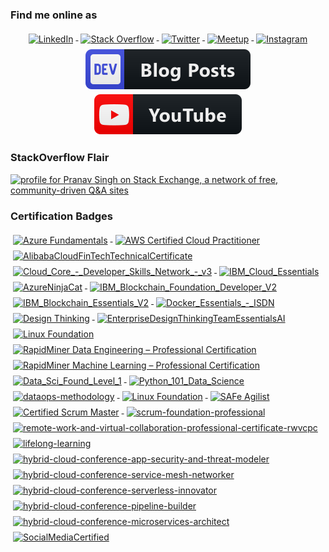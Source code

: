 ### Find me online as 

<p align="center">
  <a href="https://www.linkedin.com/in/simplyinvincible/">
    <img
      src="https://raw.githubusercontent.com/pranavq212/pranavq212/master/resources/linkedin.svg"
      alt="LinkedIn"
      style="vertical-align: top; margin: 4px;"
    />
  </a>
  <a href="https://stackoverflow.com/users/704008/pranav-singh?tab=profile">
    <img
      src="https://raw.githubusercontent.com/pranavq212/pranavq212/master/resources/stackoverflow.svg"
      alt="Stack Overflow"
      style="vertical-align: top; margin: 4px;"
    />
  </a>
  <a href="https://twitter.com/pranav_withyou">
    <img
      src="https://raw.githubusercontent.com/pranavq212/pranavq212/master/resources/twitter.svg"
      alt="Twitter"
      style="vertical-align: top; margin: 4px;"
    />
  </a>
  <a href="https://www.meetup.com/members/81097952/">
    <img
      src="https://raw.githubusercontent.com/pranavq212/pranavq212/master/resources/meetup.svg"
      alt="Meetup"
      style="vertical-align: top; margin: 4px;"
    />
  </a>
  <a href="https://www.instagram.com/pranavsinghfcb/">
    <img
      src="https://raw.githubusercontent.com/pranavq212/pranavq212/master/resources/instagram.svg"
      alt="Instagram"
      style="vertical-align: top; margin: 4px;"
    />
  </a>
  <a href="https://dev.to/simplyinvincible">
    <img
      src="https://raw.githubusercontent.com/MikeCodesDotNET/ColoredBadges/master/svg/blogs/devto.svg"
      alt="Instagram"
      style="vertical-align: top; margin: 4px;"
    />
  </a>
  <a href="https://www.youtube.com/c/PRANAVSINGHGPLUS/playlists">
    <img
      src="https://raw.githubusercontent.com/MikeCodesDotNET/ColoredBadges/master/svg/streaming/youtube.svg"
      alt="Youtube"
      style="vertical-align: top; margin: 4px;"
    />
  </a>
</p>

### StackOverflow Flair
<a href="https://stackexchange.com/users/361416/pranav-singh"><img src="https://stackexchange.com/users/flair/361416.png" width="208" height="58" alt="profile for Pranav Singh on Stack Exchange, a network of free, community-driven Q&amp;A sites" title="profile for Pranav Singh on Stack Exchange, a network of free, community-driven Q&amp;A sites" /></a>

### Certification Badges
 
  <a href="https://www.youracclaim.com/badges/2bb9eb9a-d402-4ac4-a9a5-570d453e0e7c" style="width: 50%;">
    <img
      src="https://raw.githubusercontent.com/pranavq212/pranavq212/master/resources/AZ900.png"
      alt="Azure Fundamentals"
      style="vertical-align: top; margin: 4px; width: 15% !important"
    />
  </a>
  <a href="https://www.youracclaim.com/badges/ee968179-3887-4062-a1b0-0e7f7fa628ba">
    <img src="https://raw.githubusercontent.com/pranavq212/pranavq212/master/resources/AWS-CloudPractitioner.png"
      alt="AWS Certified Cloud Practitioner"
      style="vertical-align: top; margin: 4px; width: 15% !important"
    />
  </a>
  <a href="https://edu.alibabacloud.com/certification/fintech_special_edition" style="width: 50% !important">
    <img
      src="https://raw.githubusercontent.com/pranavq212/pranavq212/master/resources/AlibabaCloudFinTechTechnicalCertificate.png"
      alt="AlibabaCloudFinTechTechnicalCertificate"
      style="vertical-align: top; margin: 4px; width: 15% !important"
    />
  </a>
  <a href="https://www.youracclaim.com/badges/a64ec01f-d18d-4758-b30d-b1cc63b80406" style="width: 50% !important">
    <img
      src="https://raw.githubusercontent.com/pranavq212/pranavq212/master/resources/Cloud_Core_-_Developer_Skills_Network_-_v3.png"
      alt="Cloud_Core_-_Developer_Skills_Network_-_v3"
      style="vertical-align: top; margin: 4px; width: 15% !important"
    />
  </a>
  <a href="https://www.youracclaim.com/badges/e89dba5e-41b4-478e-a1f9-8fe6eb29be36" style="width: 50% !important">
    <img
      src="https://raw.githubusercontent.com/pranavq212/pranavq212/master/resources/IBM_Cloud_Essentials.png"
      alt="IBM_Cloud_Essentials"
      style="vertical-align: top; margin: 4px; width: 15% !important"
    />
  </a>    
   <a href="https://www.credential.net/fbd47604-1f7e-4721-af29-ccd51983ddb1#gs.sn8f49" style="width: 50% !important">
    <img
      src="https://raw.githubusercontent.com/pranavq212/pranavq212/master/resources/AzureNinjaCatAI.png"
      alt="AzureNinjaCat"
      style="vertical-align: top; margin: 4px; width: 15% !important"
    />
  </a> 
  <a href="https://www.youracclaim.com/badges/57b439e7-257c-4bb9-a972-ceee29066b31">
    <img
      src="https://raw.githubusercontent.com/pranavq212/pranavq212/master/resources/IBM_Blockchain_Foundation_Developer_V2.png"
      alt="IBM_Blockchain_Foundation_Developer_V2"
      style="vertical-align: top; margin: 4px; width: 15% !important"
    />
  </a>
  <a href="https://www.youracclaim.com/badges/c6cd487a-7dad-4d09-8f6c-10ccb3827c59" style="width: 50% !important">
    <img
      src="https://raw.githubusercontent.com/pranavq212/pranavq212/master/resources/IBM-Blockchain-Essentials-V2.png"
      alt="IBM_Blockchain_Essentials_V2"
      style="vertical-align: top; margin: 4px; width: 15% !important"
    />
  </a>
  <a href="https://www.youracclaim.com/badges/1c92a6fa-8f05-4bf4-a715-c8663beda56b">
    <img
      src="https://raw.githubusercontent.com/pranavq212/pranavq212/master/resources/Docker_Essentials_-_ISDN.png"
      alt="Docker_Essentials_-_ISDN"
      style="vertical-align: top; margin: 4px; width: 15% !important"
    />
  </a>  
   <a href="https://www.youracclaim.com/earner/earned/badge/d70a8f09-1070-401f-acb4-4d3e934c8811">
    <img
      src="https://raw.githubusercontent.com/pranavq212/pranavq212/master/resources/Badges_v8-07+Practitioner.png"
      alt="Design Thinking"
      style="vertical-align: top; margin: 4px; width: 15% !important"
    />
  </a>  
  <a href="https://www.youracclaim.com/badges/46d8f777-ac96-457b-9557-01ad52b4cb35">
    <img
      src="https://raw.githubusercontent.com/pranavq212/pranavq212/master/resources/EnterpriseDesignThinkingTeamEssentialsAI.png"
      alt="EnterpriseDesignThinkingTeamEssentialsAI"
      style="vertical-align: top; margin: 4px; width: 15% !important"
    />
  </a>
  <a href="https://www.youracclaim.com/badges/f77f2fd7-980d-4256-9ec2-10747a9f19cd" style="width: 50% !important">
    <img
      src="https://raw.githubusercontent.com/pranavq212/pranavq212/master/resources/LinuxFoundation.png"
      alt="Linux Foundation"
      style="vertical-align: top; margin: 4px; width: 15% !important"
    />
  </a>
  <a href="https://badgr.com/public/assertions/T2iiG8CORye62Zc2A_emqQ?identity__email=pranav_withyou@hotmail.com">
    <img src="https://raw.githubusercontent.com/pranavq212/pranavq212/master/resources/RapidMinerDataEngineering–Professional.svg"
      alt="RapidMiner Data Engineering – Professional Certification"
      style="vertical-align: top; margin: 4px; width: 15% !important"
    />
  </a>
  <a href="https://badgr.com/public/assertions/7NzkboA3QLqWPbsRe5LKbQ?identity__email=pranav_withyou@hotmail.com">
    <img src="https://raw.githubusercontent.com/pranavq212/pranavq212/master/resources/RapidMinerMachineLearningProfessionalCertification.svg"
      alt="RapidMiner Machine Learning – Professional Certification"
      style="vertical-align: top; margin: 4px; width: 15% !important"
    />
  </a>
  <a href="https://www.youracclaim.com/badges/ee56435d-7c1d-45d6-ab19-cfc1a3f0de6a" style="width: 50% !important">
    <img
      src="https://raw.githubusercontent.com/pranavq212/pranavq212/master/resources/Data_Sci_Found_Level_1_-_CC_-_2019.png"
      alt="Data_Sci_Found_Level_1"
      style="vertical-align: top; margin: 4px; width: 15% !important"
    />
  </a>  
  <a href="https://www.youracclaim.com/badges/e4807921-12ec-4ae3-89c7-eb175c169130" style="width: 50% !important">
    <img
      src="https://raw.githubusercontent.com/pranavq212/pranavq212/master/resources/Python_101_Data_Science.png"
      alt="Python_101_Data_Science"
      style="vertical-align: top; margin: 4px; width: 15% !important"
    />
  </a>  
  <a href="https://www.youracclaim.com/badges/d01bdfe5-dd0d-455f-9db3-c8fb0906adc6" style="width: 50% !important">
    <img
      src="https://raw.githubusercontent.com/pranavq212/pranavq212/master/resources/dataops-methodology.png"
      alt="dataops-methodology"
      style="vertical-align: top; margin: 4px; width: 15% !important"
    />
  </a>
  </a>    
  <a href="https://www.youracclaim.com/badges/357866d8-8bbc-409e-a261-f72e483fe115" style="width: 50% !important">
    <img
      src="https://raw.githubusercontent.com/pranavq212/pranavq212/master/resources/LinuxFoundation.png"
      alt="Linux Foundation"
      style="vertical-align: top; margin: 4px; width: 15% !important"
    />
  </a>  
<a href="https://www.youracclaim.com/badges/149a2e73-1828-4dfb-a177-c7030f2ee3da">
    <img
      src="https://raw.githubusercontent.com/pranavq212/pranavq212/master/resources/sa+badge.png"
      alt="SAFe Agilist"
      style="vertical-align: top; margin: 4px; width: 15%  !important"
    />
  </a>
  <a href="https://www.scrumalliance.org/community/profile/psingh142" style="width: 50% !important">
    <img
      src="https://raw.githubusercontent.com/pranavq212/pranavq212/master/resources/seal-csm.png"
      alt="Certified Scrum Master"
      style="vertical-align: top; margin: 4px; width: 15% !important"
    />
  </a>
  <a href="https://www.youracclaim.com/badges/97e31227-6d50-4563-9302-28c01e7630c1" style="width: 50% !important">
    <img
      src="https://raw.githubusercontent.com/pranavq212/pranavq212/master/resources/scrum-foundation-professional-certificate.1.png"
      alt="scrum-foundation-professional"
      style="vertical-align: top; margin: 4px; width: 15% !important"
    />
  </a>
  <a href="https://www.youracclaim.com/badges/211c698a-8ee4-4e8d-90e0-b924c4856525" style="width: 50% !important">
    <img
      src="https://raw.githubusercontent.com/pranavq212/pranavq212/master/resources/remote-work-and-virtual-collaboration-professional-certificate-rwvcpc.png"
      alt="remote-work-and-virtual-collaboration-professional-certificate-rwvcpc"
      style="vertical-align: top; margin: 4px; width: 15% !important"
    />
  </a>
  <a href="https://www.youracclaim.com/badges/521f0b4a-b8e8-4ba1-b08c-01382691c6ca" style="width: 50% !important">
    <img
      src="https://raw.githubusercontent.com/pranavq212/pranavq212/master/resources/lifelong-learning.png"
      alt="lifelong-learning"
      style="vertical-align: top; margin: 4px; width: 15% !important"
    />
  </a>
  <a href="https://www.youracclaim.com/badges/f2200bd4-2ff3-426d-95fb-66886119ffc5" style="width: 50% !important">
    <img
      src="https://raw.githubusercontent.com/pranavq212/pranavq212/master/resources/hybrid-cloud-conference-app-security-and-threat-modeler.png"
      alt="hybrid-cloud-conference-app-security-and-threat-modeler"
      style="vertical-align: top; margin: 4px; width: 15% !important"
    />
  </a>
  <a href="https://www.youracclaim.com/badges/c3a77dbf-56aa-4ca4-9ebb-466af0f9bbaa" style="width: 50% !important">
    <img
      src="https://raw.githubusercontent.com/pranavq212/pranavq212/master/resources/hybrid-cloud-conference-service-mesh-networker.png"
      alt="hybrid-cloud-conference-service-mesh-networker"
      style="vertical-align: top; margin: 4px; width: 15% !important"
    />
  </a>
  <a href="https://www.youracclaim.com/badges/f8e5fd3d-ff6b-45d8-9d9b-22f9d0918609" style="width: 50% !important">
    <img
      src="https://raw.githubusercontent.com/pranavq212/pranavq212/master/resources/hybrid-cloud-conference-serverless-innovator.png"
      alt="hybrid-cloud-conference-serverless-innovator"
      style="vertical-align: top; margin: 4px; width: 15% !important"
    />
  </a>
  <a href="https://www.youracclaim.com/badges/3d389f83-1c0b-4ee5-bf49-63846c021ded" style="width: 50% !important">
    <img
      src="https://raw.githubusercontent.com/pranavq212/pranavq212/master/resources/hybrid-cloud-conference-pipeline-builder.png"
      alt="hybrid-cloud-conference-pipeline-builder"
      style="vertical-align: top; margin: 4px; width: 15% !important"
    />
  </a>
  <a href="https://www.youracclaim.com/badges/4e9ef0e3-f891-4298-8205-8ceb29092c83" style="width: 50% !important">
    <img
      src="https://raw.githubusercontent.com/pranavq212/pranavq212/master/resources/hybrid-cloud-conference-microservices-architect.png"
      alt="hybrid-cloud-conference-microservices-architect"
      style="vertical-align: top; margin: 4px; width: 15% !important"
    />
  </a>
  <a href="https://hubspot-academy.s3.amazonaws.com/prod/tracks/user-certificates/779165/8a6a241266cb42d489a74fe10971cfdb-1614463182056.png" style="width: 50% !important">
    <img
      src="https://raw.githubusercontent.com/pranavq212/pranavq212/master/resources/SocialMediaCertified.png"
      alt="SocialMediaCertified"
      style="vertical-align: top; margin: 4px; width: 15% !important"
    />
  </a> 

